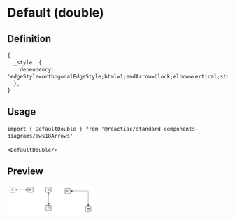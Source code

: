 # Default (double)

## Definition

```
{
  _style: { 
    dependency: 'edgeStyle=orthogonalEdgeStyle;html=1;endArrow=block;elbow=vertical;startArrow=block;startFill=1;endFill=1;strokeColor=#545B64;rounded=0;',
  },
}
```

## Usage

```
import { DefaultDouble } from '@reactiac/standard-components-diagrams/aws18Arrows'

<DefaultDouble/>
```

## Preview

<img src="./default-double.png" width="200"/>
